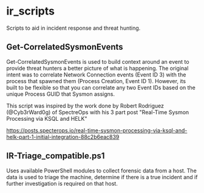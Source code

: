 # ir_scripts
Scripts to aid in incident response and threat hunting.

## Get-CorrelatedSysmonEvents

Get-CorrelatedSysmonEvents is used to build context around an event to provide threat hunters a better picture of what is happening. The original intent was to correlate Network Connection events (Event ID 3) with the process that spawned them (Process Creation, Event ID 1). However, its built to be flexible so that you can correlate any two Event IDs based on the unique Process GUID that Sysmon assigns.

This script was inspired by the work done by Robert Rodriguez (@Cyb3rWard0g) of SpectreOps with his 3 part post "Real-Time Sysmon Processing via KSQL and HELK"

https://posts.specterops.io/real-time-sysmon-processing-via-ksql-and-helk-part-1-initial-integration-88c2b6eac839

## IR-Triage_compatible.ps1

Uses available PowerShell modules to collect forensic data from a host. The data is used to triage the machine, determine if there is a true incident and if further investigation is required on that host.
